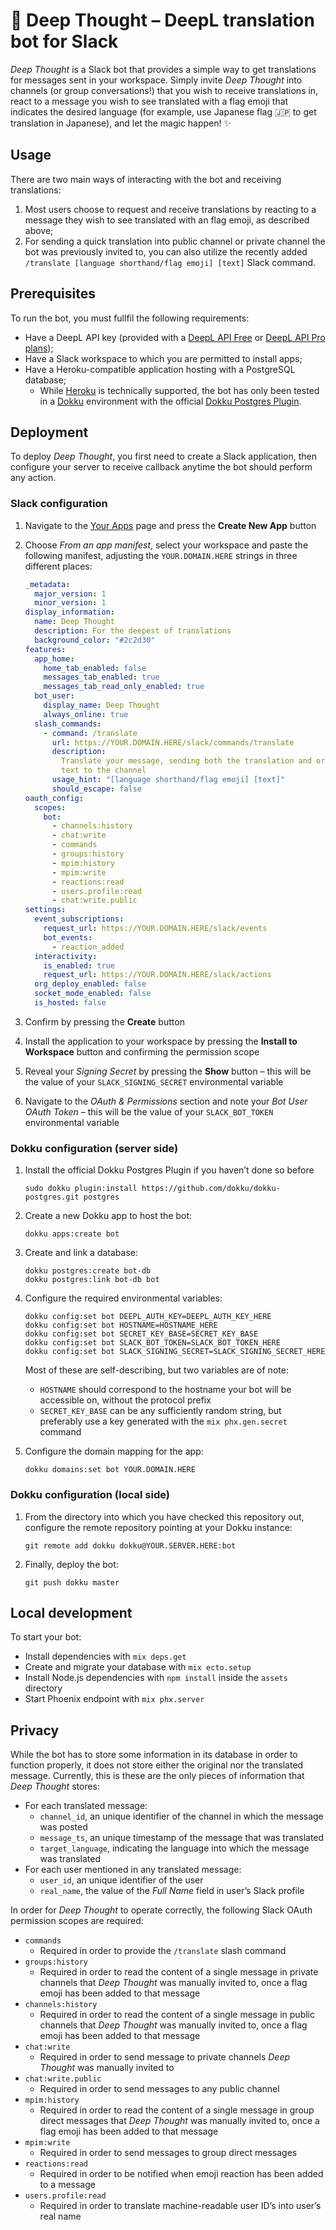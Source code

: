# 🤔 Deep Thought – DeepL translation bot for Slack

_Deep Thought_ is a Slack bot that provides a simple way to get translations for messages sent in your workspace. Simply invite _Deep Thought_ into channels (or group conversations!) that you wish to receive translations in, react to a message you wish to see translated with a flag emoji that indicates the desired language (for example, use Japanese flag 🇯🇵 to get translation in Japanese), and let the magic happen! ✨

## Usage

There are two main ways of interacting with the bot and receiving translations:

1. Most users choose to request and receive translations by reacting to a message they wish to see translated with an flag emoji, as described above;
2. For sending a quick translation into public channel or private channel the bot was previously invited to, you can also utilize the recently added `/translate [language shorthand/flag emoji] [text]` Slack command.

## Prerequisites

To run the bot, you must fullfil the following requirements:

- Have a DeepL API key (provided with a [DeepL API Free](https://www.deepl.com/pro#developer) or [DeepL API Pro plans](https://www.deepl.com/pro#developer));
- Have a Slack workspace to which you are permitted to install apps;
- Have a Heroku-compatible application hosting with a PostgreSQL database;
  - While [Heroku](https://www.heroku.com) is technically supported, the bot has only been tested in a [Dokku](https://dokku.com/) environment with the official [Dokku Postgres Plugin](https://github.com/dokku/dokku-postgres).

## Deployment

To deploy _Deep Thought_, you first need to create a Slack application, then configure your server to receive callback anytime the bot should perform any action.

### Slack configuration

1. Navigate to the [Your Apps](https://api.slack.com/apps) page and press the **Create New App** button
2. Choose _From an app manifest_, select your workspace and paste the following manifest, adjusting the `YOUR.DOMAIN.HERE` strings in three different places:

   ```yaml
   _metadata:
     major_version: 1
     minor_version: 1
   display_information:
     name: Deep Thought
     description: For the deepest of translations
     background_color: "#2c2d30"
   features:
     app_home:
       home_tab_enabled: false
       messages_tab_enabled: true
       messages_tab_read_only_enabled: true
     bot_user:
       display_name: Deep Thought
       always_online: true
     slash_commands:
       - command: /translate
         url: https://YOUR.DOMAIN.HERE/slack/commands/translate
         description:
           Translate your message, sending both the translation and original
           text to the channel
         usage_hint: "[language shorthand/flag emoji] [text]"
         should_escape: false
   oauth_config:
     scopes:
       bot:
         - channels:history
         - chat:write
         - commands
         - groups:history
         - mpim:history
         - mpim:write
         - reactions:read
         - users.profile:read
         - chat:write.public
   settings:
     event_subscriptions:
       request_url: https://YOUR.DOMAIN.HERE/slack/events
       bot_events:
         - reaction_added
     interactivity:
       is_enabled: true
       request_url: https://YOUR.DOMAIN.HERE/slack/actions
     org_deploy_enabled: false
     socket_mode_enabled: false
     is_hosted: false
   ```

3. Confirm by pressing the **Create** button
4. Install the application to your workspace by pressing the **Install to Workspace** button and confirming the permission scope
5. Reveal your _Signing Secret_ by pressing the **Show** button – this will be the value of your `SLACK_SIGNING_SECRET` environmental variable
6. Navigate to the _OAuth & Permissions_ section and note your _Bot User OAuth Token_ – this will be the value of your `SLACK_BOT_TOKEN` environmental variable

### Dokku configuration (server side)

1. Install the official Dokku Postgres Plugin if you haven’t done so before

   ```shell
   sudo dokku plugin:install https://github.com/dokku/dokku-postgres.git postgres
   ```

2. Create a new Dokku app to host the bot:

   ```shell
   dokku apps:create bot
   ```

3. Create and link a database:

   ```shell
   dokku postgres:create bot-db
   dokku postgres:link bot-db bot
   ```

4. Configure the required environmental variables:

   ```shell
   dokku config:set bot DEEPL_AUTH_KEY=DEEPL_AUTH_KEY_HERE
   dokku config:set bot HOSTNAME=HOSTNAME_HERE
   dokku config:set bot SECRET_KEY_BASE=SECRET_KEY_BASE
   dokku config:set bot SLACK_BOT_TOKEN=SLACK_BOT_TOKEN_HERE
   dokku config:set bot SLACK_SIGNING_SECRET=SLACK_SIGNING_SECRET_HERE
   ```

   Most of these are self-describing, but two variables are of note:

   - `HOSTNAME` should correspond to the hostname your bot will be accessible on, without the protocol prefix
   - `SECRET_KEY_BASE` can be any sufficiently random string, but preferably use a key generated with the `mix phx.gen.secret` command

5. Configure the domain mapping for the app:

   ```shell
   dokku domains:set bot YOUR.DOMAIN.HERE
   ```

### Dokku configuration (local side)

1. From the directory into which you have checked this repository out, configure the remote repository pointing at your Dokku instance:

   ```shell
   git remote add dokku dokku@YOUR.SERVER.HERE:bot
   ```

2. Finally, deploy the bot:

   ```shell
   git push dokku master
   ```

## Local development

To start your bot:

- Install dependencies with `mix deps.get`
- Create and migrate your database with `mix ecto.setup`
- Install Node.js dependencies with `npm install` inside the `assets` directory
- Start Phoenix endpoint with `mix phx.server`

## Privacy

While the bot has to store some information in its database in order to function properly, it does not store either the original nor the translated message. Currently, this is these are the only pieces of information that _Deep Thought_ stores:

- For each translated message:
  - `channel_id`, an unique identifier of the channel in which the message was posted
  - `message_ts`, an unique timestamp of the message that was translated
  - `target_language`, indicating the language into which the message was translated
- For each user mentioned in any translated message:
  - `user_id`, an unique identifier of the user
  - `real_name`, the value of the _Full Name_ field in user’s Slack profile

In order for _Deep Thought_ to operate correctly, the following Slack OAuth permission scopes are required:

- `commands`
  - Required in order to provide the `/translate` slash command
- `groups:history`
  - Required in order to read the content of a single message in private channels that _Deep Thought_ was manually invited to, once a flag emoji has been added to that message
- `channels:history`
  - Required in order to read the content of a single message in public channels that _Deep Thought_ was manually invited to, once a flag emoji has been added to that message
- `chat:write`
  - Required in order to send message to private channels _Deep Thought_ was manually invited to
- `chat:write.public`
  - Required in order to send messages to any public channel
- `mpim:history`
  - Required in order to read the content of a single message in group direct messages that _Deep Thought_ was manually invited to, once a flag emoji has been added to that message
- `mpim:write`
  - Required in order to send messages to group direct messages
- `reactions:read`
  - Required in order to be notified when emoji reaction has been added to a message
- `users.profile:read`
  - Required in order to translate machine-readable user ID’s into user’s real name
